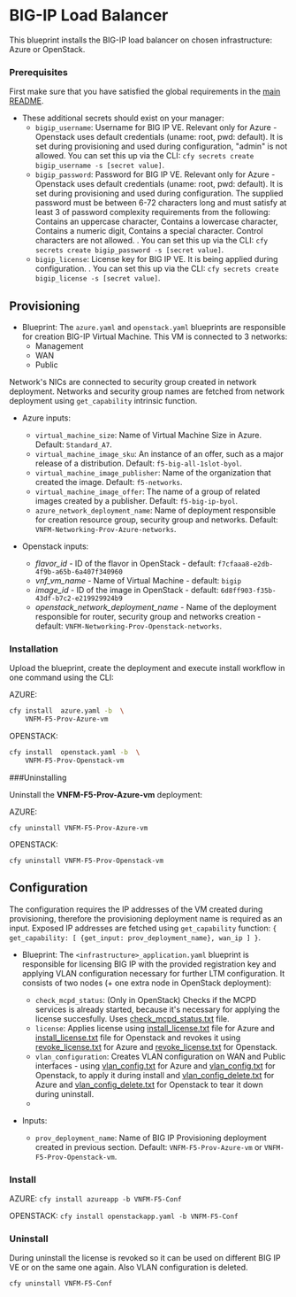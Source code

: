 # BIG-IP Load Balancer

This blueprint installs the BIG-IP load balancer on chosen infrastructure: Azure or OpenStack.

### Prerequisites

First make sure that you have satisfied the global requirements in the [main README](../README.md).

* These additional secrets should exist on your manager:
  * `bigip_username`: Username for BIG IP VE. Relevant only for Azure - Openstack uses default credentials (uname: root, pwd: default). It is set during provisioning and used during configuration, "admin" is not allowed. You can set this up via the CLI: `cfy secrets create bigip_username -s [secret value]`.
  * `bigip_password`: Password for BIG IP VE. Relevant only for Azure - Openstack uses default credentials (uname: root, pwd: default). It is set during provisioning and used during configuration. The supplied password must be between 6-72 characters long and must satisfy at least 3 of password complexity requirements from the following: Contains an uppercase character, Contains a lowercase character, Contains a numeric digit, Contains a special character. Control characters are not allowed. . You can set this up via the CLI: `cfy secrets create bigip_password -s [secret value]`.
  * `bigip_license`: License key for BIG IP VE. It is being applied during configuration. . You can set this up via the CLI: `cfy secrets create bigip_license -s [secret value]`.

## Provisioning

* Blueprint: The `azure.yaml` and `openstack.yaml` blueprints are responsible for creation BIG-IP Virtual Machine. This VM is connected to 3 networks:
  * Management
  * WAN
  * Public

Network's NICs are connected to security group created in network deployment.
Networks and security group names are fetched from network deployment using `get_capability` intrinsic function.

* Azure inputs:
  * `virtual_machine_size`: Name of Virtual Machine Size in Azure. Default: `Standard_A7`.
  * `virtual_machine_image_sku`:  An instance of an offer, such as a major release of a distribution. Default: `f5-big-all-1slot-byol`.
  * `virtual_machine_image_publisher`:  Name of the organization that created the image. Default: `f5-networks`.
  * `virtual_machine_image_offer`:  The name of a group of related images created by a publisher. Default: `f5-big-ip-byol`.
  * `azure_network_deployment_name`: Name of deployment responsible for creation resource group, security group and networks. Default: `VNFM-Networking-Prov-Azure-networks`.

* Openstack inputs:
  * *flavor_id* - ID of the flavor in OpenStack - default: `f7cfaaa8-e2db-4f9b-a65b-6a407f340960`
  * *vnf_vm_name* - Name of Virtual Machine - default: `bigip`
  * *image_id* - ID of the image in OpenStack - default: `6d8ff903-f35b-43df-b7c2-e219929924b9`
  * *openstack_network_deployment_name* - Name of the deployment responsible for router, security group and networks creation -
      default: `VNFM-Networking-Prov-Openstack-networks`.

### Installation

Upload the blueprint, create the deployment and execute install workflow in one command using the CLI:

AZURE:
```bash
cfy install  azure.yaml -b  \
    VNFM-F5-Prov-Azure-vm
```

OPENSTACK:
```bash
cfy install  openstack.yaml -b  \
    VNFM-F5-Prov-Openstack-vm
```

###Uninstalling

Uninstall the **VNFM-F5-Prov-Azure-vm** deployment:

AZURE:
```
cfy uninstall VNFM-F5-Prov-Azure-vm
```

OPENSTACK:
```
cfy uninstall VNFM-F5-Prov-Openstack-vm
```

## Configuration

The configuration requires the IP addresses of the VM created during provisioning, therefore the provisioning deployment name is required as an input. Exposed IP addresses are fetched using `get_capability` function: `{ get_capability: [ {get_input: prov_deployment_name}, wan_ip ] }`.

* Blueprint: The `<infrastructure>_application.yaml` blueprint is responsible for licensing BIG IP with the provided registration key and applying VLAN configuration necessary for further LTM configuration. It consists of two nodes (+ one extra node in OpenStack deployment):
  * `check_mcpd_status`: (Only in OpenStack) Checks if the MCPD services is already started, because it's necessary for applying the license succesfully.
    Uses [check_mcpd_status.txt](Resources/templates/openstack/check_mcpd_status.txt) file.
  * `license`: Applies license using [install_license.txt](Resources/templates/azure/install_license.txt) file for Azure and [install_license.txt](Resources/templates/openstack/install_license.txt) file for Openstack and revokes it using [revoke_license.txt](Resources/templates/azure/revoke_license.txt) for Azure and [revoke_license.txt](Resources/templates/openstack/revoke_license.txt) for Openstack.
  * `vlan_configuration`: Creates VLAN configuration on WAN and Public interfaces - using [vlan_config.txt](Resources/templates/azure/vlan_config.txt) for Azure and [vlan_config.txt](Resources/templates/openstack/vlan_config.txt) for Openstack, to apply it during install and [vlan_config_delete.txt](Resources/templates/azure/vlan_config_delete.txt) for Azure and [vlan_config_delete.txt](Resources/templates/openstack/vlan_config_delete.txt) for Openstack to tear it down during uninstall.
  *

* Inputs:
  * `prov_deployment_name`: Name of BIG IP Provisioning deployment created in previous section. Default: `VNFM-F5-Prov-Azure-vm` or `VNFM-F5-Prov-Openstack-vm`.


### Install

AZURE:
`cfy install azureapp -b VNFM-F5-Conf`

OPENSTACK:
`cfy install openstackapp.yaml -b VNFM-F5-Conf`

### Uninstall

During uninstall the license is revoked so it can be used on different BIG IP VE or on the same one again. Also VLAN configuration is deleted.

`cfy uninstall VNFM-F5-Conf`
